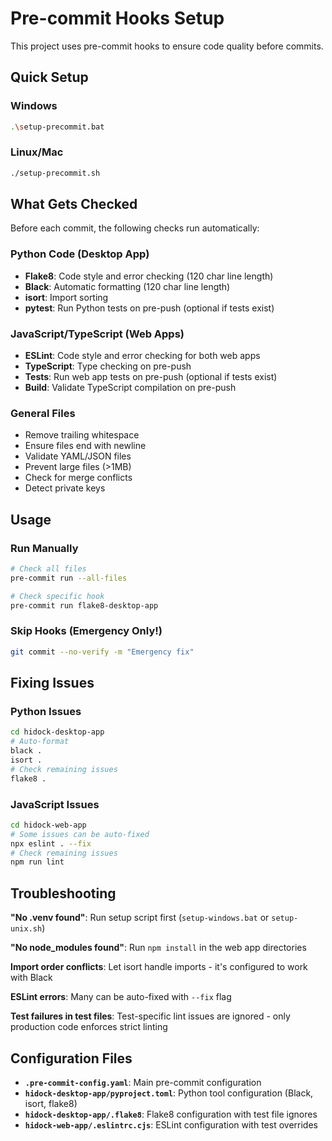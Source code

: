# Pre-commit Hooks Setup

This project uses pre-commit hooks to ensure code quality before commits.

## Quick Setup

### Windows
```bash
.\setup-precommit.bat
```

### Linux/Mac
```bash
./setup-precommit.sh
```

## What Gets Checked

Before each commit, the following checks run automatically:

### Python Code (Desktop App)
- **Flake8**: Code style and error checking (120 char line length)
- **Black**: Automatic formatting (120 char line length)
- **isort**: Import sorting
- **pytest**: Run Python tests on pre-push (optional if tests exist)

### JavaScript/TypeScript (Web Apps)
- **ESLint**: Code style and error checking for both web apps
- **TypeScript**: Type checking on pre-push
- **Tests**: Run web app tests on pre-push (optional if tests exist)
- **Build**: Validate TypeScript compilation on pre-push

### General Files
- Remove trailing whitespace
- Ensure files end with newline
- Validate YAML/JSON files
- Prevent large files (>1MB)
- Check for merge conflicts
- Detect private keys

## Usage

### Run Manually
```bash
# Check all files
pre-commit run --all-files

# Check specific hook
pre-commit run flake8-desktop-app
```

### Skip Hooks (Emergency Only!)
```bash
git commit --no-verify -m "Emergency fix"
```

## Fixing Issues

### Python Issues
```bash
cd hidock-desktop-app
# Auto-format
black .
isort .
# Check remaining issues
flake8 .
```

### JavaScript Issues
```bash
cd hidock-web-app
# Some issues can be auto-fixed
npx eslint . --fix
# Check remaining issues
npm run lint
```

## Troubleshooting

**"No .venv found"**: Run setup script first (`setup-windows.bat` or `setup-unix.sh`)

**"No node_modules found"**: Run `npm install` in the web app directories

**Import order conflicts**: Let isort handle imports - it's configured to work with Black

**ESLint errors**: Many can be auto-fixed with `--fix` flag

**Test failures in test files**: Test-specific lint issues are ignored - only production code enforces strict linting

## Configuration Files

- **`.pre-commit-config.yaml`**: Main pre-commit configuration
- **`hidock-desktop-app/pyproject.toml`**: Python tool configuration (Black, isort, flake8)
- **`hidock-desktop-app/.flake8`**: Flake8 configuration with test file ignores
- **`hidock-web-app/.eslintrc.cjs`**: ESLint configuration with test overrides
